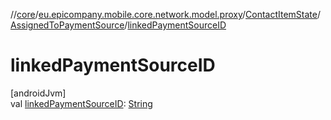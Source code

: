//[core](../../../../index.md)/[eu.epicompany.mobile.core.network.model.proxy](../../index.md)/[ContactItemState](../index.md)/[AssignedToPaymentSource](index.md)/[linkedPaymentSourceID](linked-payment-source-i-d.md)

# linkedPaymentSourceID

[androidJvm]\
val [linkedPaymentSourceID](linked-payment-source-i-d.md): [String](https://kotlinlang.org/api/latest/jvm/stdlib/kotlin/-string/index.html)
